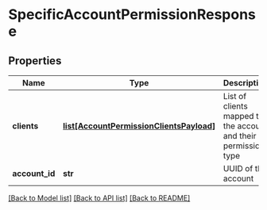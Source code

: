 # SpecificAccountPermissionResponse

## Properties
Name | Type | Description | Notes
------------ | ------------- | ------------- | -------------
**clients** | [**list[AccountPermissionClientsPayload]**](AccountPermissionClientsPayload.md) | List of clients mapped to the account and their permission type | [optional] 
**account_id** | **str** | UUID of the account | [optional] 

[[Back to Model list]](../README.md#documentation-for-models) [[Back to API list]](../README.md#documentation-for-api-endpoints) [[Back to README]](../README.md)


